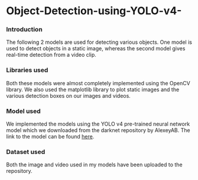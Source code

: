 # Object-Detection-using-YOLO-v4-

### Introduction

The following 2 models are used for detecting various objects. One model is used to detect objects in a static image, whereas the second model gives real-time detection from a video clip.

### Libraries used

Both these models were almost completely implemented using the OpenCV library. We also used the matplotlib library to plot static images and the various detection boxes on our images and videos.

### Model used

We implemented the models using the YOLO v4 pre-trained neural network model which we downloaded from the darknet repository by AlexeyAB. The link to the model can be found [here](https://github.com/AlexeyAB/darknet).

### Dataset used

Both the image and video used in my models have been uploaded to the repository.
